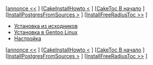 [[annonce <<](.md) ] [[CakeInstallHowto <](.md) ] [[CakeToc В начало](.md) ] [[InstallPostgresFromSources >](.md) ] [[InstallFreeRadiusToc >>](.md) ]

  * [Установка из исходников](InstallPostgresFromSources.md)
  * [Установка в Gentoo Linux](InstallPostgresInGentoo.md)
  * [Настройка](ConfiguringPostgres.md)

[[annonce <<](.md) ] [[CakeInstallHowto <](.md) ] [[CakeToc В начало](.md) ] [[InstallPostgresFromSources >](.md) ] [[InstallFreeRadiusToc >>](.md) ]